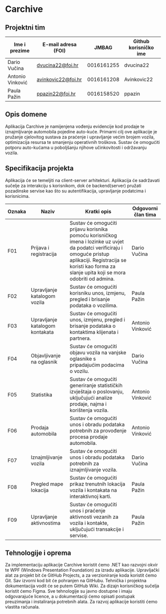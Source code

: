 # Carchive
## Projektni tim

Ime i prezime | E-mail adresa (FOI) | JMBAG | Github korisničko ime 
------------  | ------------------- | ----- | --------------------- 
Dario Vučina | dvucina22@foi.hr | 0016161255 | dvucina22
Antonio Vinković | avinkovic22@foi.hr | 0016161208 | Avinkovic22
Paula Pažin | ppazin22@foi.hr | 0016158520 | ppazin

## Opis domene
Aplikacija Carchive je namijenjena vođenju evidencije kod prodaje te iznajmljivanje automobila pojedine auto-kuće. Primarni cilj ove aplikacije je pružanje cjelovitog sustava za praćenje i upravljanje većim brojem vozila, optimizacija resursa te smanjenju operativnih troškova. Sustav će omogućiti potporu auto-kućama u poboljšanju njihove učinkovitosti i održavanju vozila.

## Specifikacija projekta
Aplikacija će se temeljiti na client-server arhitekturi. Aplikacija će sadržavati sučelje za interakciju s korisnikom, dok će backend(server) pružati pozadinske servise kao što su autentifikacija, upravljanje podatcima i korisnicima.

Oznaka | Naziv | Kratki opis | Odgovorni član tima
------ | ----- | ----------- | -------------------
F01 | Prijava i registracija | Sustav će omogućiti prijavu korisnika pomoću korisničkog imena i lozinke uz uvjet da podatci verificiraju i omoguće pristup aplikaciji. Registracija se koristi kao forma za slanje upita koji se mora odobriti od admina. | Dario Vučina 
F02 | Upravljanje katalogom vozila | Sustav će omogućiti korisniku unos, izmjenu, pregled i brisanje podataka o vozilima. | Paula Pažin
F03 | Upravljanje katalogom kontakata | Sustav će omogućiti unos, izmjenu, pregled i brisanje podataka o kontaktima klijenata i partnera. | Antonio Vinković
F04 | Objavljivanje na oglasnik |Sustav će omogućiti objavu vozila na vanjske oglasnike s pripadajućim podacima o vozilu. | Dario Vučina
F05 | Statistika | Sustav će omogućiti generiranje statističkih izvještaja o poslovanju, uključujući analize prodaje, najma i korištenja vozila. | Antonio Vinković
F06 | Prodaja automobila | Sustav će omogućiti unos i obradu podataka potrebnih za provođenje procesa prodaje automobila. | Antonio Vinković
F07 | Iznajmljivanje vozila | Sustav će omogućiti unos i obradu podataka potrebnih za iznajmljivanje vozila. | Dario Vučina
F08 | Pregled mape lokacija | Sustav će omogućiti prikaz trenutnih lokacija vozila i kontakata na interaktivnoj karti. | Paula Pažin
F09 | Upravljanje aktivnostima | Sustav će omogućiti unos i praćenje aktivnosti vezanih za vozila i kontakte, uključujući transakcije i servise. | Paula Pažin


## Tehnologije i oprema
Za implementaciju aplikacije Carchive koristit ćemo .NET kao razvojni okvir te WPF (Windows Presentation Foundation) za izradu aplikacije. Upravljački alat za projekt bit će GitHub Projects, a za verzioniranje koda koristit ćemo Git. Sav izvorni kod bit će pohranjen na GitHubu. Tehnička i projektna dokumentacija vodit će se putem GitHub Wiki. Za dizajn korisničkog sučelja koristit ćemo Figma. Sve tehnologije su javno dostupne i imaju odgovarajuće licence, a u dokumentaciji ćemo opisati postupak preuzimanja i instaliranja potrebnih alata. Za razvoj aplikacije koristiti ćemo vlastita računala.
